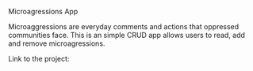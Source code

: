 Microagressions App

Microaggressions are everyday comments and actions that oppressed communities face. This is an simple CRUD app allows users to read, add and remove microagressions.

Link to the project:
